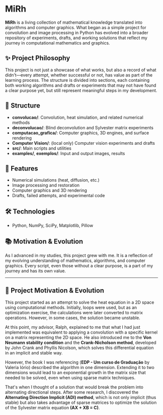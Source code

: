 # MiRh

**MiRh** is a living collection of mathematical knowledge translated into algorithms and computer graphics. What began as a simple project for convolution and image processing in Python has evolved into a broader repository of experiments, drafts, and working solutions that reflect my journey in computational mathematics and graphics.

## ✨ Project Philosophy

This project is not just a showcase of what works, but also a record of what didn’t—every attempt, whether successful or not, has value as part of the learning process. The structure is divided into sections, each containing both working algorithms and drafts or experiments that may not have found a clear purpose yet, but still represent meaningful steps in my development.

## 📁 Structure

- **convolucao/**: Convolution, heat simulation, and related numerical methods
- **deconvolucao/**: Blind deconvolution and Sylvester matrix experiments
- **computacao_grafica/**: Computer graphics, 3D engines, and surface rendering
- **Computer Vision/**: (local only) Computer vision experiments and drafts
- **src/**: Main scripts and utilities
- **examples/**, **exemplos/**: Input and output images, results

## 🚀 Features

- Numerical simulations (heat, diffusion, etc.)
- Image processing and restoration
- Computer graphics and 3D rendering
- Drafts, failed attempts, and experimental code

## 🛠️ Technologies

- Python, NumPy, SciPy, Matplotlib, Pillow

## 📚 Motivation & Evolution

As I advanced in my studies, this project grew with me. It is a reflection of my evolving understanding of mathematics, algorithms, and computer graphics. Every script, even those without a clear purpose, is a part of my journey and has its own value.

---

## 📖 Project Motivation & Evolution

This project started as an attempt to solve the heat equation in a 2D space using computational methods. Initially, loops were used, but as an optimization exercise, the calculations were later converted to matrix operations. However, in some cases, the solution became unstable.

At this point, my advisor, Ralph, explained to me that what I had just implemented was equivalent to applying a convolution with a specific kernel on a matrix representing the 2D space. He also introduced me to the **Von Neumann stability condition** and the **Crank-Nicholson method**, developed by John Crank and Phyllis Nicolson, which solves this differential equation in an implicit and stable way.

However, the book I was referencing (**EDP - Um curso de Graduação** by Valeria Iório) described the algorithm in one dimension. Extending it to two dimensions would lead to an exponential growth in the matrix size that needed to be solved, even when using sparse matrix techniques.

That's when I thought of a solution that would break the problem into alternating directional steps. After some research, I discovered the **Alternating Direction Implicit (ADI) method**, which is not only implicit (thus stable) but also takes advantage of sparse matrices to optimize the solution of the Sylvester matrix equation **(AX + XB = C)**.
